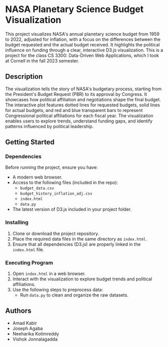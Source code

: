 # NASA Planetary Science Budget Visualization

This project visualizes NASA's annual planetary science budget from 1959 to 2022, adjusted for inflation, with a focus on the differences between the budget requested and the actual budget received. It highlights the political influence on funding through a clear, interactive D3.js visualization. This is a project for the class CS 3300: Data-Driven Web Applications, which I took at Cornell in the fall 2023 semester.

## Description

The visualization tells the story of NASA's budgetary process, starting from the President's Budget Request (PBR) to its approval by Congress. It showcases how political affiliation and negotiations shape the final budget. The interactive plot features dotted lines for requested budgets, solid lines for actual budgets, and red and blue transparent bars to represent Congressional political affiliations for each fiscal year. The visualization enables users to explore trends, understand funding gaps, and identify patterns influenced by political leadership.

## Getting Started

### Dependencies

Before running the project, ensure you have:
- A modern web browser.
- Access to the following files (included in the repo):
  - `budget_data.csv`
  - `budget_history_inflation_adj.csv`
  - `index.html`
  - `data.py`
- The latest version of D3.js included in your project folder.

### Installing

1. Clone or download the project repository.
2. Place the required data files in the same directory as `index.html`.
3. Ensure that all dependencies (D3.js) are properly linked in the `index.html` file.

### Executing Program

1. Open `index.html` in a web browser.
2. Interact with the visualization to explore budget trends and political affiliations.
3. Use the following steps to preprocess data:
   - Run `data.py` to clean and organize the raw datasets.

## Authors
* Amad Kabir
* Joseph Agaba
* Neeharika Kotimreddy
* Vishok Jonnalagadda

